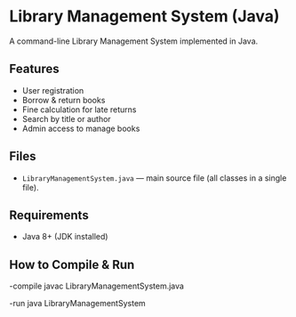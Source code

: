 # Library Management System (Java)

A command-line Library Management System implemented in Java.

## Features
- User registration
- Borrow & return books
- Fine calculation for late returns
- Search by title or author
- Admin access to manage books


## Files
- `LibraryManagementSystem.java` — main source file (all classes in a single file).

## Requirements
- Java 8+ (JDK installed)

## How to Compile & Run
-compile
javac LibraryManagementSystem.java

-run
java LibraryManagementSystem


